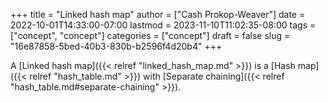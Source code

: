 +++
title = "Linked hash map"
author = ["Cash Prokop-Weaver"]
date = 2022-10-01T14:33:00-07:00
lastmod = 2023-11-10T11:02:35-08:00
tags = ["concept", "concept"]
categories = ["concept"]
draft = false
slug = "16e87858-5bed-40b3-830b-b2596f4d20b4"
+++

A [Linked hash map]({{< relref "linked_hash_map.md" >}}) is a [Hash map]({{< relref "hash_table.md" >}}) with [Separate chaining]({{< relref "hash_table.md#separate-chaining" >}}).
